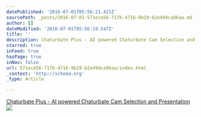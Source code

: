 ```yaml
---
datePublished: '2016-07-01T05:56:21.421Z'
sourcePath: _posts/2016-07-01-571ece56-717b-4716-9b29-b2e49dca96aa.md
author: []
dateModified: '2016-07-01T05:56:19.547Z'
title: ''
description: Chaturbate Plus - AI powered Chaturbate Cam Selection and Presentation
starred: true
inFeed: true
hasPage: true
inNav: false
url: 571ece56-717b-4716-9b29-b2e49dca96aa/index.html
_context: 'http://schema.org'
_type: Article

---
```

[Chaturbate Plus - AI powered Chaturbate Cam Selection and Presentation][0]
![](https://the-grid-user-content.s3-us-west-2.amazonaws.com/820b0a5e-5694-425c-a6d2-5182d74d8286.jpg)

[0]: https://chaturbate.plus/